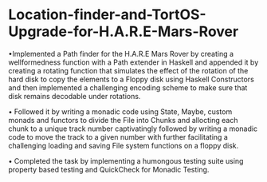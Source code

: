 # Location-finder-and-TortOS-Upgrade-for-H.A.R.E-Mars-Rover

•Implemented a Path finder for the H.A.R.E Mars Rover by creating a wellformedness function with a Path extender in Haskell
and appended it by creating a rotating function that simulates the effect of the rotation of the hard disk to copy the elements
to a Floppy disk using Haskell Constructors and then implemented a challenging encoding scheme to make sure that disk
remains decodable under rotations.

• Followed it by writing a monadic code using State, Maybe, custom monads and functors to divide the File into Chunks and
allocting each chunk to a unique track number captivatingly followed by writing a monadic code to move the track to a given
number with further facilitating a challenging loading and saving File system functions on a floppy disk.

• Completed the task by implementing a humongous testing suite using property based testing and QuickCheck for Monadic Testing.
